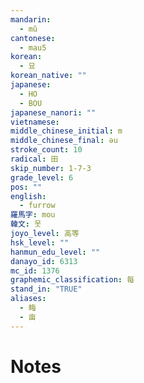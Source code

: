 ```yaml
---
mandarin:
  - mǔ
cantonese:
  - mau5
korean:
  - 묘
korean_native: ""
japanese:
  - HO
  - BOU
japanese_nanori: ""
vietnamese:
middle_chinese_initial: m
middle_chinese_final: əu
stroke_count: 10
radical: 田
skip_number: 1-7-3
grade_level: 6
pos: ""
english:
  - furrow
羅馬字: mou
韓文: 못
joyo_level: 高等
hsk_level: ""
hanmun_edu_level: ""
danayo_id: 6313
mc_id: 1376
graphemic_classification: 每
stand_in: "TRUE"
aliases:
  - 畮
  - 亩
---
```


# Notes
